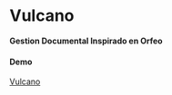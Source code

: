 <h1>Vulcano</h1>
<strong>Gestion Documental Inspirado en Orfeo</strong>

<h4>Demo</h4>
<a href="/vulcanos.herokuapp.com/" title="">Vulcano</a>
